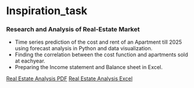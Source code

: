 # Inspiration_task


### Research and Analysis of Real-Estate Market

- Time series prediction of the cost and rent of an Apartment till 2025 using forecast analysis in Python and data visualization.
- Finding the correlation between the cost function and apartments sold at eachyear.
- Preparing the Income statement and Balance sheet in Excel.

 [Real Estate Analysis PDF](https://github.com/saicharangrandhi/Inspiration_task/blob/main/Inspiration_task%201.pdf)
 [Real Estate Analysis Excel](https://github.com/saicharangrandhi/Inspiration_task/blob/main/Realestate%20Analysis.xlsx)
